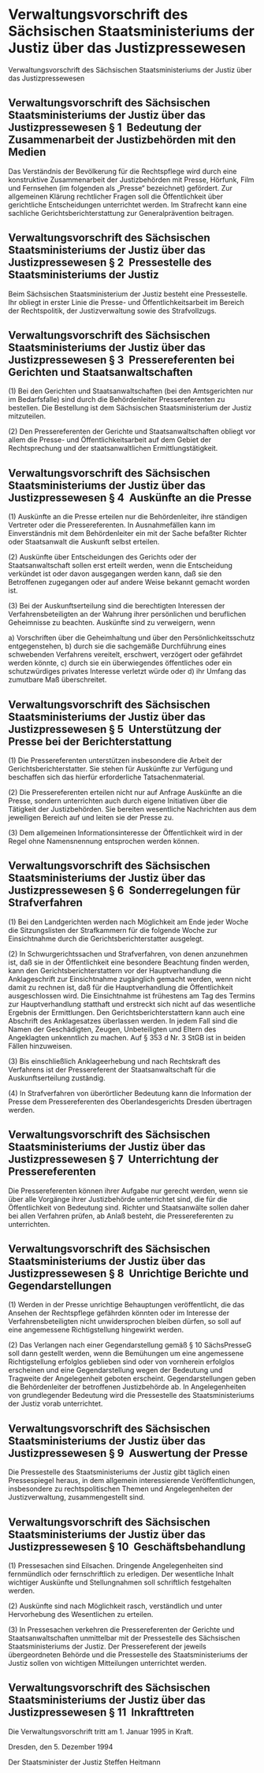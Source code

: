 # Verwaltungsvorschrift des Sächsischen Staatsministeriums der Justiz über das Justizpressewesen

Verwaltungsvorschrift des Sächsischen Staatsministeriums der Justiz über das Justizpressewesen

## Verwaltungsvorschrift des Sächsischen Staatsministeriums der Justiz über das Justizpressewesen § 1  Bedeutung der Zusammenarbeit der Justizbehörden mit den Medien

Das Verständnis der Bevölkerung für die Rechtspflege wird durch eine konstruktive Zusammenarbeit der Justizbehörden mit Presse, Hörfunk, Film und Fernsehen (im folgenden als „Presse“ bezeichnet) gefördert. Zur allgemeinen Klärung rechtlicher Fragen soll die Öffentlichkeit über gerichtliche Entscheidungen unterrichtet werden. Im Strafrecht kann eine sachliche Gerichtsberichterstattung zur Generalprävention beitragen.


## Verwaltungsvorschrift des Sächsischen Staatsministeriums der Justiz über das Justizpressewesen § 2  Pressestelle des Staatsministeriums der Justiz

Beim Sächsischen Staatsministerium der Justiz besteht eine Pressestelle. Ihr obliegt in erster Linie die Presse- und Öffentlichkeitsarbeit im Bereich der Rechtspolitik, der Justizverwaltung sowie des Strafvollzugs.


## Verwaltungsvorschrift des Sächsischen Staatsministeriums der Justiz über das Justizpressewesen § 3  Pressereferenten bei Gerichten und Staatsanwaltschaften

(1) Bei den Gerichten und Staatsanwaltschaften (bei den Amtsgerichten nur im Bedarfsfalle) sind durch die Behördenleiter Pressereferenten zu bestellen. Die Bestellung ist dem Sächsischen Staatsministerium der Justiz mitzuteilen.

(2) Den Pressereferenten der Gerichte und Staatsanwaltschaften obliegt vor allem die Presse- und Öffentlichkeitsarbeit auf dem Gebiet der Rechtsprechung und der staatsanwaltlichen Ermittlungstätigkeit.


## Verwaltungsvorschrift des Sächsischen Staatsministeriums der Justiz über das Justizpressewesen § 4  Auskünfte an die Presse

(1) Auskünfte an die Presse erteilen nur die Behördenleiter, ihre ständigen Vertreter oder die Pressereferenten. In Ausnahmefällen kann im Einverständnis mit dem Behördenleiter ein mit der Sache befaßter Richter oder Staatsanwalt die Auskunft selbst erteilen.

(2) Auskünfte über Entscheidungen des Gerichts oder der Staatsanwaltschaft sollen erst erteilt werden, wenn die Entscheidung verkündet ist oder davon ausgegangen werden kann, daß sie den Betroffenen zugegangen oder auf andere Weise bekannt gemacht worden ist.

(3) Bei der Auskunftserteilung sind die berechtigten Interessen der Verfahrensbeteiligten an der Wahrung ihrer persönlichen und beruflichen Geheimnisse zu beachten. Auskünfte sind zu verweigern, wenn

a) Vorschriften über die Geheimhaltung und über den Persönlichkeitsschutz entgegenstehen, b) durch sie die sachgemäße Durchführung eines schwebenden Verfahrens vereitelt, erschwert, verzögert oder gefährdet werden könnte, c) durch sie ein überwiegendes öffentliches oder ein schutzwürdiges privates Interesse verletzt würde oder d) ihr Umfang das zumutbare Maß überschreitet. 
## Verwaltungsvorschrift des Sächsischen Staatsministeriums der Justiz über das Justizpressewesen § 5  Unterstützung der Presse bei der Berichterstattung

(1) Die Pressereferenten unterstützen insbesondere die Arbeit der Gerichtsberichterstatter. Sie stehen für Auskünfte zur Verfügung und beschaffen sich das hierfür erforderliche Tatsachenmaterial.

(2) Die Pressereferenten erteilen nicht nur auf Anfrage Auskünfte an die Presse, sondern unterrichten auch durch eigene Initiativen über die Tätigkeit der Justizbehörden. Sie bereiten wesentliche Nachrichten aus dem jeweiligen Bereich auf und leiten sie der Presse zu.

(3) Dem allgemeinen Informationsinteresse der Öffentlichkeit wird in der Regel ohne Namensnennung entsprochen werden können.


## Verwaltungsvorschrift des Sächsischen Staatsministeriums der Justiz über das Justizpressewesen § 6  Sonderregelungen für Strafverfahren

(1) Bei den Landgerichten werden nach Möglichkeit am Ende jeder Woche die Sitzungslisten der Strafkammern für die folgende Woche zur Einsichtnahme durch die Gerichtsberichterstatter ausgelegt.

(2) In Schwurgerichtssachen und Strafverfahren, von denen anzunehmen ist, daß sie in der Öffentlichkeit eine besondere Beachtung finden werden, kann den Gerichtsberichterstattern vor der Hauptverhandlung die Anklageschrift zur Einsichtnahme zugänglich gemacht werden, wenn nicht damit zu rechnen ist, daß für die Hauptverhandlung die Öffentlichkeit ausgeschlossen wird. Die Einsichtnahme ist frühestens am Tag des Termins zur Hauptverhandlung statthaft und erstreckt sich nicht auf das wesentliche Ergebnis der Ermittlungen. Den Gerichtsberichterstattern kann auch eine Abschrift des Anklagesatzes überlassen werden. In jedem Fall sind die Namen der Geschädigten, Zeugen, Unbeteiligten und Eltern des Angeklagten unkenntlich zu machen. Auf § 353 d Nr. 3 
          StGB ist in beiden Fällen hinzuweisen.

(3) Bis einschließlich Anklageerhebung und nach Rechtskraft des Verfahrens ist der Pressereferent der Staatsanwaltschaft für die Auskunftserteilung zuständig.

(4) In Strafverfahren von überörtlicher Bedeutung kann die Information der Presse dem Pressereferenten des Oberlandesgerichts Dresden übertragen werden.


## Verwaltungsvorschrift des Sächsischen Staatsministeriums der Justiz über das Justizpressewesen § 7  Unterrichtung der Pressereferenten

Die Pressereferenten können ihrer Aufgabe nur gerecht werden, wenn sie über alle Vorgänge ihrer Justizbehörde unterrichtet sind, die für die Öffentlichkeit von Bedeutung sind. Richter und Staatsanwälte sollen daher bei allen Verfahren prüfen, ab Anlaß besteht, die Pressereferenten zu unterrichten.


## Verwaltungsvorschrift des Sächsischen Staatsministeriums der Justiz über das Justizpressewesen § 8  Unrichtige Berichte und Gegendarstellungen

(1) Werden in der Presse unrichtige Behauptungen veröffentlicht, die das Ansehen der Rechtspflege gefährden könnten oder im Interesse der Verfahrensbeteiligten nicht unwidersprochen bleiben dürfen, so soll auf eine angemessene Richtigstellung hingewirkt werden.

(2) Das Verlangen nach einer Gegendarstellung gemäß § 10 
        SächsPresseG soll dann gestellt werden, wenn die Bemühungen um eine angemessene Richtigstellung erfolglos geblieben sind oder von vornherein erfolglos erscheinen und eine Gegendarstellung wegen der Bedeutung und Tragweite der Angelegenheit geboten erscheint. Gegendarstellungen geben die Behördenleiter der betroffenen Justizbehörde ab. In Angelegenheiten von grundlegender Bedeutung wird die Pressestelle des Staatsministeriums der Justiz vorab unterrichtet.


## Verwaltungsvorschrift des Sächsischen Staatsministeriums der Justiz über das Justizpressewesen § 9  Auswertung der Presse

Die Pressestelle des Staatsministeriums der Justiz gibt täglich einen Pressespiegel heraus, in dem allgemein interessierende Veröffentlichungen, insbesondere zu rechtspolitischen Themen und Angelegenheiten der Justizverwaltung, zusammengestellt sind.


## Verwaltungsvorschrift des Sächsischen Staatsministeriums der Justiz über das Justizpressewesen § 10  Geschäftsbehandlung

(1) Pressesachen sind Eilsachen. Dringende Angelegenheiten sind fernmündlich oder fernschriftlich zu erledigen. Der wesentliche Inhalt wichtiger Auskünfte und Stellungnahmen soll schriftlich festgehalten werden.

(2) Auskünfte sind nach Möglichkeit rasch, verständlich und unter Hervorhebung des Wesentlichen zu erteilen.

(3) In Pressesachen verkehren die Pressereferenten der Gerichte und Staatsanwaltschaften unmittelbar mit der Pressestelle des Sächsischen Staatsministeriums der Justiz. Der Pressereferent der jeweils übergeordneten Behörde und die Pressestelle des Staatsministeriums der Justiz sollen von wichtigen Mitteilungen unterrichtet werden.


## Verwaltungsvorschrift des Sächsischen Staatsministeriums der Justiz über das Justizpressewesen § 11  Inkrafttreten

Die Verwaltungsvorschrift tritt am 1. Januar 1995 in Kraft.

Dresden, den 5. Dezember 1994

Der Staatsminister der Justiz 
         Steffen Heitmann

